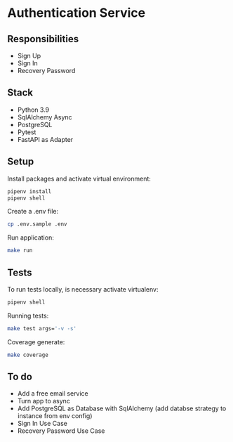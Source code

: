 # Authentication Service

## Responsibilities
- Sign Up
- Sign In
- Recovery Password

## Stack
- Python 3.9
- SqlAlchemy Async
- PostgreSQL
- Pytest
- FastAPI as Adapter

## Setup
Install packages and activate virtual environment:
```bash
pipenv install
pipenv shell
```

Create a .env file:
```bash
cp .env.sample .env
```

Run application:
```bash
make run
```

## Tests
To run tests locally, is necessary activate virtualenv:
```bash
pipenv shell
```

Running tests:
```bash
make test args='-v -s'
```

Coverage generate:
```bash
make coverage
```

## To do
- Add a free email service
- Turn app to async
- Add PostgreSQL as Database with SqlAlchemy (add databse strategy to instance from env config)
- Sign In Use Case
- Recovery Password Use Case